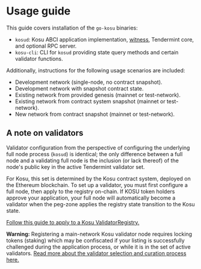 # Usage guide

This guide covers installation of the `go-kosu` binaries:
- `kosud`: Kosu ABCI application implementation, [witness](), Tendermint core, and optional RPC server.
- `kosu-cli`: CLI for `kosud` providing state query methods and certain validator functions.

Additionally, instructions for the following usage scenarios are included:
- Development network (single-node, no contract snapshot).
- Development network with snapshot contract state.
- Existing network from provided genesis (mainnet or test-network).
- Existing network from contract system snapshot (mainnet or test-network).
- New network from contract snapshot (mainnet or test-network).

## A note on validators

Validator configuration from the perspective of configuring the underlying full node
process (`kosud`) is identical; the only difference between a full node and a validating full node is the inclusion (or lack thereof) of the node's public key in the active Tendermint validator set.

For Kosu, this set is determined by the Kosu contract system, deployed on the Ethereum blockchain. To set up a validator, you must first configure a full node, then apply to the registry on-chain. If KOSU token holders approve your application, your full node will automatically become a validator when the peg-zone applies the registry state transition to the Kosu state.

[Follow this guide to apply to a Kosu ValidatorRegistry.]()

**Warning:** Registering a main-network Kosu validator node requires locking tokens (staking) which may be confiscated if your listing is successfully challenged during the application process, or while it is in the set of active validators. [Read more about the validator selection and curation process here.](https://docs.kosu.io/overview/validator-curation.html)